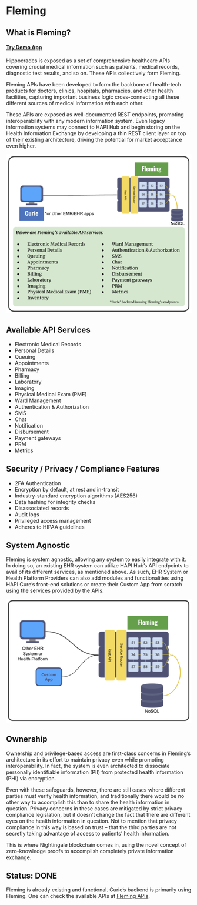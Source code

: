 # Fleming

## What is Fleming? <a href="#what-is-fleming" id="what-is-fleming"></a>

#### [Try Demo App](https://emr.hippocrades.com) <a href="#try-demo-app" id="try-demo-app"></a>

Hippocrades is exposed as a set of comprehensive healthcare APIs covering crucial medical information such as patients, medical records, diagnostic test results, and so on. These APIs collectively form Fleming.

Fleming APIs have been developed to form the backbone of health-tech products for doctors, clinics, hospitals, pharmacies, and other health facilities, capturing important business logic cross-connecting all these different sources of medical information with each other.

These APIs are exposed as well-documented REST endpoints, promoting interoperability with any modern information system. Even legacy information systems may connect to HAPI Hub and begin storing on the Health Information Exchange by developing a thin REST client layer on top of their existing architecture, driving the potential for market acceptance even higher.

![](../.gitbook/assets/hippocrades-fleming.png)

## Available API Services <a href="#available-api-services" id="available-api-services"></a>

* Electronic Medical Records
* Personal Details
* Queuing
* Appointments
* Pharmacy
* Billing
* Laboratory
* Imaging
* Physical Medical Exam (PME)
* Ward Management
* Authentication & Authorization
* SMS
* Chat
* Notification
* Disbursement
* Payment gateways
* PRM
* Metrics

## Security / Privacy / Compliance Features <a href="#security--privacy--compliance-features" id="security--privacy--compliance-features"></a>

* 2FA Authentication
* Encryption by default, at rest and in-transit
* Industry-standard encryption algorithms (AES256)
* Data hashing for integrity checks
* Disassociated records
* Audit logs
* Privileged access management
* Adheres to HIPAA guidelines

## System Agnostic <a href="#system-agnostic" id="system-agnostic"></a>

Fleming is system agnostic, allowing any system to easily integrate with it. In doing so, an existing EHR system can utilize HAPI Hub’s API endpoints to avail of its different services, as mentioned above. As such, EHR System or Health Platform Providers can also add modules and functionalities using HAPI Cure’s front-end solutions or create their Custom App from scratch using the services provided by the APIs.

![](<../.gitbook/assets/image (2).png>)

## Ownership <a href="#ownership" id="ownership"></a>

Ownership and privilege-based access are first-class concerns in Fleming’s architecture in its effort to maintain privacy even while promoting interoperability. In fact, the system is even architected to dissociate personally identifiable information (PII) from protected health information (PHI) via encryption.

Even with these safeguards, however, there are still cases where different parties must verify health information, and traditionally there would be no other way to accomplish this than to share the health information in question. Privacy concerns in these cases are mitigated by strict privacy compliance legislation, but it doesn’t change the fact that there are different eyes on the health information in question. Not to mention that privacy compliance in this way is based on trust – that the third parties are not secretly taking advantage of access to patients’ health information.

This is where Nightingale blockchain comes in, using the novel concept of zero-knowledge proofs to accomplish completely private information exchange.

## Status: DONE <a href="#status-done" id="status-done"></a>

Fleming is already existing and functional. Curie’s backend is primarily using Fleming. One can check the available APIs at [Fleming APIs](https://docs.hapihub.com).
